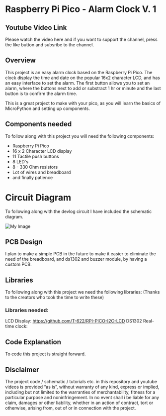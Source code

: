 #  Raspberry Pi Pico - Alarm Clock V. 1

## Youtube Video Link
Please watch the video here and if you want to support the channel, press the like button and subsribe to the channel.


## Overview
This project is an easy alarm clock based on the Raspberry Pi Pico. The clock display the time and date on the popular 16x2 character LCD, and has an easy interface to set the alarm. The first button allows you to set an alarm, where the buttons next to add or substract 1 hr or minute and the last button is to confirm the alarm time.

This is a great project to make with your pico, as you will learn the basics of MicroPython and setting up components.



## Components needed

To follow along with this project you will need the following components:

- Raspberry Pi Pico
- 16 x 2 Character LCD display
- 11 Tactile push buttons
- 8 LED's
- 8 - 330 Ohm resistors
- Lot of wires and breadboard
- and finally patience



# Circuit Diagram 

To following along with the devlog circuit I have included the schematic diagram.

![My Image](images/schematic.png)

## PCB Design

I plan to make a simple PCB in the future to make it easier to eliminate the need of the breadboard, and ds1302 and buzzer module, by having a custom PCB.

## Libraries
To following along with this project we need the following libraries:
(Thanks to the creators who took the time to write these)
### Libraries needed: 
LCD Display:
https://github.com/T-622/RPI-PICO-I2C-LCD
DS1302 Real-time clock:


## Code Explanation

To code this project is straight forward. 






## Disclaimer

The project code / schematic / tutorials etc. in this repository and youtube videos is provided “as is”, without warranty of any kind, express or implied, including but not limited to the warranties of merchantability, fitness for a particular purpose and noninfringement. In no event shall i be liable for any claim, damages or other liability, whether in an action of contract, tort or otherwise, arising from, out of or in connection with the project.


